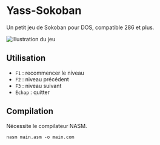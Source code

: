 # Yass-Sokoban

Un petit jeu de Sokoban pour DOS, compatible 286 et plus.

![Illustration du jeu](https://hyakosm.net/images_portfolio/sokodos.jpg)

## Utilisation

- `F1` : recommencer le niveau
- `F2` : niveau précédent
- `F3` : niveau suivant
- `Échap` : quitter

## Compilation

Nécessite le compilateur NASM.

```nasm main.asm -o main.com```
